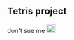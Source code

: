 ## Tetris project

don't sue me <img src="https://github.com/embernebula/consolegame1/blob/master/s.gif" width="20" height="20" />
